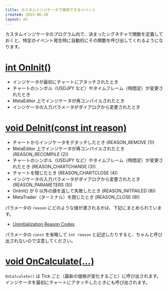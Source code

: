 ```yaml
---
title: カスタムインジケータで使用できるイベント
created: 2015-06-10
layout: mt
---
```


カスタムインジケータのプログラム内で、決まったシグネチャで関数を定義しておくと、特定のイベント発生時に自動的にその関数を呼び出してくれるようになります。

[int OnInit()](https://www.mql5.com/en/docs/basis/function/events#oninit)
====
* インジケータが最初にチャートにアタッチされたとき
* チャートのシンボル（USDJPY など）やタイムフレーム（時間足）が変更されたとき
* MetaEditor 上でインジケータが再コンパイルされたとき
* インジケータの入力パラメータがダイアログから変更されたとき

[void DeInit(const int reason)](https://www.mql5.com/en/docs/basis/function/events#ondeinit)
====
* チャートからインジケータをデタッチしたとき (REASON_REMOVE (1))
* MetaEditor 上でインジケータが再コンパイルされたとき (REASON_RECOMPILE (2))
* チャートのシンボル（USDJPY など）やタイムフレーム（時間足）が変更されたとき (REASON_CHARTCHANGE (3))
* チャートを閉じたとき (REASON_CHARTCLOSE (4))
* インジケータの入力パラメータがダイアログから変更されたとき (REASON_PARAMETERS (5))
* OnInit() が 0 以外の値を返して失敗したとき (REASON_INITFAILED (8))
* MetaTrader（ターミナル）を閉じたとき (REASON_CLOSE (9))

パラメータの `reason` にどのような値が渡されるかは、下記にまとめられています。

* [Uninitialization Reason Codes](https://www.mql5.com/en/docs/constants/namedconstants/uninit)

パラメータの `const` を省略して `int reason` と記述したりすると、ちゃんと呼び出されないので注意してください。

[void OnCalculate(...)](https://www.mql5.com/en/docs/basis/function/events#oncalculate)
====

`OnCalculate()` は Tick ごと（最新の価格が変化するごと）に呼び出されます。
インジケータを最初にチャートにアタッチしたときにも呼び出されます。

